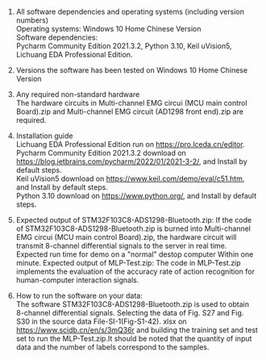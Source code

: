 1. All software dependencies and operating systems (including version numbers)  
Operating systems: Windows 10 Home Chinese Version  
Software dependencies:   
Pycharm Community Edition 2021.3.2, Python 3.10, Keil uVision5, Lichuang EDA Professional Edition. 

2. Versions the software has been tested on Windows 10 Home Chinese Version

3. Any required non-standard hardware  
The hardware circuits in Multi-channel EMG circui (MCU main control Board).zip and Multi-channel EMG circuit (AD1298 front end).zip are required.

4. Installation guide  
Lichuang EDA Professional Edition run on https://pro.lceda.cn/editor.  
Pycharm Community Edition 2021.3.2 download on https://blog.jetbrains.com/pycharm/2022/01/2021-3-2/, and Install by default steps.  
Keil uVision5 download on https://www.keil.com/demo/eval/c51.htm, and Install by default steps.  
Python 3.10 download on https://www.python.org/, and Install by default steps.  

5. Expected output of STM32F103C8-ADS1298-Bluetooth.zip: If the code of STM32F103C8-ADS1298-Bluetooth.zip is burned into Multi-channel EMG circui (MCU main control Board).zip, the hardware circuit will transmit 8-channel differential signals to the server in real time.
Expected run time for demo on a "normal" destop computer Within one minute.
Expected output of MLP-Test.zip: The code in MLP-Test.zip implements the evaluation of the accuracy rate of action recognition for human-computer interaction signals.

6. How to run the software on your data:  
The software STM32F103C8-ADS1298-Bluetooth.zip is used to obtain 8-channel differential signals.
Selecting the data of Fig. S27 and Fig. S30 in the source data File-SI-1(Fig-S1-42). xlsx on https://www.scidb.cn/en/s/3mQ36r and building the training set and test  set to run the MLP-Test.zip.It should be noted that the quantity of input data and the number of labels correspond to the samples.
